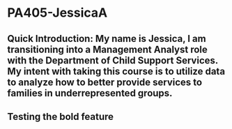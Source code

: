 # PA405-JessicaA
## Quick Introduction: My name is Jessica, I am transitioning into a Management Analyst role with the Department of Child Support Services. My intent with taking this course is to utilize data to analyze how to better provide services to families in underrepresented groups. 
## Testing the **bold** feature 
